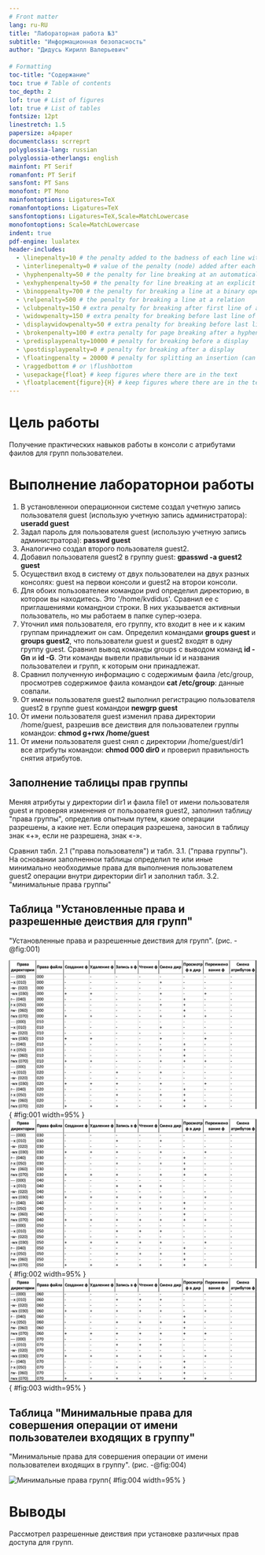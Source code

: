 ```yaml
---
# Front matter
lang: ru-RU
title: "Лабораторная работа №3"
subtitle: "Информационная безопасность"
author: "Дидусь Кирилл Валерьевич"

# Formatting
toc-title: "Содержание"
toc: true # Table of contents
toc_depth: 2
lof: true # List of figures
lot: true # List of tables
fontsize: 12pt
linestretch: 1.5
papersize: a4paper
documentclass: scrreprt
polyglossia-lang: russian
polyglossia-otherlangs: english
mainfont: PT Serif
romanfont: PT Serif
sansfont: PT Sans
monofont: PT Mono
mainfontoptions: Ligatures=TeX
romanfontoptions: Ligatures=TeX
sansfontoptions: Ligatures=TeX,Scale=MatchLowercase
monofontoptions: Scale=MatchLowercase
indent: true
pdf-engine: lualatex
header-includes:
  - \linepenalty=10 # the penalty added to the badness of each line within a paragraph (no associated penalty node) Increasing the value makes tex try to have fewer lines in the paragraph.
  - \interlinepenalty=0 # value of the penalty (node) added after each line of a paragraph.
  - \hyphenpenalty=50 # the penalty for line breaking at an automatically inserted hyphen
  - \exhyphenpenalty=50 # the penalty for line breaking at an explicit hyphen
  - \binoppenalty=700 # the penalty for breaking a line at a binary operator
  - \relpenalty=500 # the penalty for breaking a line at a relation
  - \clubpenalty=150 # extra penalty for breaking after first line of a paragraph
  - \widowpenalty=150 # extra penalty for breaking before last line of a paragraph
  - \displaywidowpenalty=50 # extra penalty for breaking before last line before a display math
  - \brokenpenalty=100 # extra penalty for page breaking after a hyphenated line
  - \predisplaypenalty=10000 # penalty for breaking before a display
  - \postdisplaypenalty=0 # penalty for breaking after a display
  - \floatingpenalty = 20000 # penalty for splitting an insertion (can only be split footnote in standard LaTeX)
  - \raggedbottom # or \flushbottom
  - \usepackage{float} # keep figures where there are in the text
  - \floatplacement{figure}{H} # keep figures where there are in the text
---
```


# Цель работы

Получение практических навыков работы в консоли с атрибутами фаилов для групп пользователеи.

# Выполнение лабораторнои работы

1. В установленнои операционнои системе создал учетную запись пользователя guest (использую учетную запись администратора): **useradd guest**
2. Задал пароль для пользователя guest (использую учетную запись администратора): **passwd guest**
3. Аналогично создал второго пользователя guest2.
4. Добавил пользователя guest2 в группу guest: **gpasswd -a guest2 guest**
5. Осуществил вход в систему от двух пользователеи на двух разных консолях: guest на первои консоли и guest2 на второи консоли.
6. Для обоих пользователеи командои pwd определил директорию, в которои вы находитесь. Это '/home/kvdidus'. Сравнил ее с приглашениями команднои строки. В них указывается активныи пользователь, но мы работаем в папке супер-юзера. 
7. Уточнил имя пользователя, его группу, кто входит в нее и к каким группам принадлежит он сам.  Определил командами **groups guest** и **groups guest2**, что пользователи guest и guest2 входят в одну группу guest. Сравнил вывод команды groups с выводом команд **id -Gn** и **id -G**. Эти команды вывели правильныи id и названия пользователеи и групп, к которым они принадлежат.
8. Сравнил полученную информацию с содержимым фаила /etc/group, просмотрев содержимое фаила командои **cat /etc/group**: данные совпали.
9. От имени пользователя guest2 выполнил регистрацию пользователя guest2 в группе guest командои **newgrp guest**
10. От имени пользователя guest изменил права директории /home/guest, разрешив все деиствия для пользователеи группы командои: **chmod g+rwx /home/guest**
11. От имени пользователя guest снял с директории /home/guest/dir1 все атрибуты командои: **chmod 000 dir0** и проверил правильность снятия атрибутов. 

## Заполнение таблицы прав группы
Меняя атрибуты у директории dir1 и фаила file1 от имени пользователя guest и проверяя изменения от пользователя guest2, заполнил таблицу "права группы", определив опытным путем, какие операции разрешены, а какие нет. Если операция разрешена, заносил в таблицу знак «+», если не разрешена, знак «-».

Сравнил табл. 2.1 ("права пользователя") и табл. 3.1. ("права группы").
На основании заполненнои таблицы определил те или иные минимально необходимые права для выполнения пользователем guest2 операции внутри директории dir1 и заполнил табл. 3.2. "минимальные права группы"

## Таблица "Установленные права и разрешенные деиствия для групп"

"Установленные права и разрешенные деиствия для групп". (рис. -@fig:001)

![Права групп (1)](image/1.png){ #fig:001 width=95% }
![Права групп (2)](image/2.png){ #fig:002 width=95% }
![Права групп (3)](image/3.png){ #fig:003 width=95% }

## Таблица "Минимальные права для совершения операции от имени пользователеи входящих в группу"

 "Минимальные права для совершения операции от имени пользователеи входящих в группу". (рис. -@fig:004)
 
![Минимальные права групп](image/0.png){ #fig:004 width=95% }

# Выводы
Рассмотрел разрешенные деиствия при установке различных прав доступа для групп.